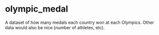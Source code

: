 # olympic_medal
A dataset of how many medals each country won at each Olympics. Other data would also be nice (number of athletes, etc).
